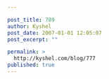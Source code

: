 ```yaml
---

post_title: 789
author: Kyshel
post_date: 2007-01-01 12:05:07
post_excerpt: ""

permalink: >
  http://kyshel.com/blog/777
published: true
---
```

